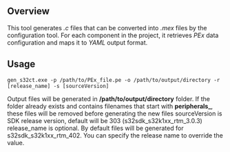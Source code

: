 ## Overview

This tool generates *.c* files that can be converted into *.mex* files by the
configuration tool. For each component in the project, it retrieves *PEx* data
configuration and maps it to *YAML* output format.

## Usage

    gen_s32ct.exe -p /path/to/PEx_file.pe -o /path/to/output/directory -r [release_name] -s [sourceVersion]

 Output files will be generated in **/path/to/output/directory** folder.
 If the folder already exists and contains filenames that start with **peripherals_**,
 these files will be removed before generating the new files
 sourceVersion is SDK release version, default will be 303 (s32sdk_s32k1xx_rtm_3.0.3)
 release_name is optional. By default files will be generated for s32sdk_s32k1xx_rtm_402.
 You can specify the release name to override the value.
